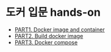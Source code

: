 # 도커 입문 hands-on

- [PART1. Docker image and container](PART1-docker-image-and-container)
- [PART2. Build docker image](PART2-build-docker-image)
- [PART3. Docker compose](PART3-docker-compose)